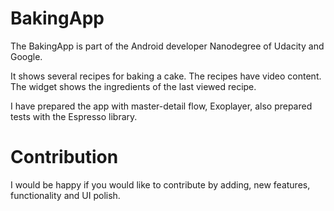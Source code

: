# BakingApp
The BakingApp is part of the Android developer Nanodegree of Udacity and Google.

It shows several recipes for baking a cake. The recipes have video content.
The widget shows the ingredients of the last viewed recipe.

I have prepared the app with master-detail flow, Exoplayer, also prepared tests with the Espresso library.

# Contribution

I would be happy if you would like to contribute by adding, new features, functionality and UI polish.
